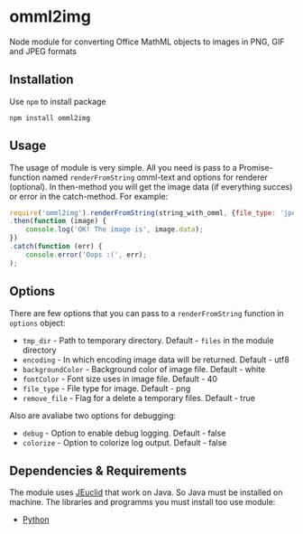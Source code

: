 omml2img
========

Node module for converting Office MathML objects to images in PNG, GIF and JPEG formats

Installation
--------
Use `npm` to install package

    npm install omml2img
Usage
--------
The usage of module is very simple. All you need is pass to a Promise-function named `renderFromString` omml-text and options for renderer (optional). In then-method you will get the image data (if everything succes) or error in the catch-method. For example:
```javascript
require('omml2img').renderFromString(string_with_omml, {file_type: 'jpeg', encoding: 'base64' })
.then(function (image) {
    console.log('OK! The image is', image.data);
})
.catch(function (err) {
    console.error('Oops :(', err);
);
```
Options
--------
There are few options that you can pass to a `renderFromString` function in `options` object:
  * `tmp_dir` - Path to temporary directory. Default - `files` in the module directory
  * `encoding` - In which encoding image data will be returned. Default - utf8
  * `backgroundColor` - Background color of image file. Default - white
  * `fontColor` - Font size uses in image file. Default - 40
  * `file_type` - File type for image. Default - png
  * `remove_file` - Flag for a delete a temporary files. Default - true

Also are avaliabe two options for debugging:
  * `debug` - Option to enable debug logging. Default - false
  * `colorize` - Option to colorize log output. Default - false


Dependencies & Requirements
--------
The module uses [JEuclid](http://jeuclid.sourceforge.net/) that work on Java. So Java must be installed on machine.
The libraries and programms you must install too use module:
* [Python](http://www.python.org/)
